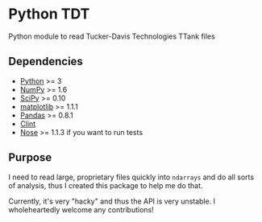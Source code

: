 Python TDT
===

Python module to read Tucker-Davis Technologies TTank files

Dependencies
---
* [Python](http://python.org) >= 3
* [NumPy](http://numpy.scipy.org) >= 1.6
* [SciPy](http://scipy.org) >= 0.10
* [matplotlib](http://matplotlib.sourceforge.net) >= 1.1.1
* [Pandas](http://pandas.pydata.org) >= 0.8.1
* [Clint](https://github.com/kennethreitz/clint)
* [Nose](http://nose.readthedocs.org/en/latest) >= 1.1.3 if you want to run tests

Purpose
---
I need to read large, proprietary files quickly into `ndarrays` and do all sorts
of analysis, thus I created this package to help me do that.

Currently, it's very "hacky" and thus the API is very unstable. I
wholeheartedly welcome any contributions!
